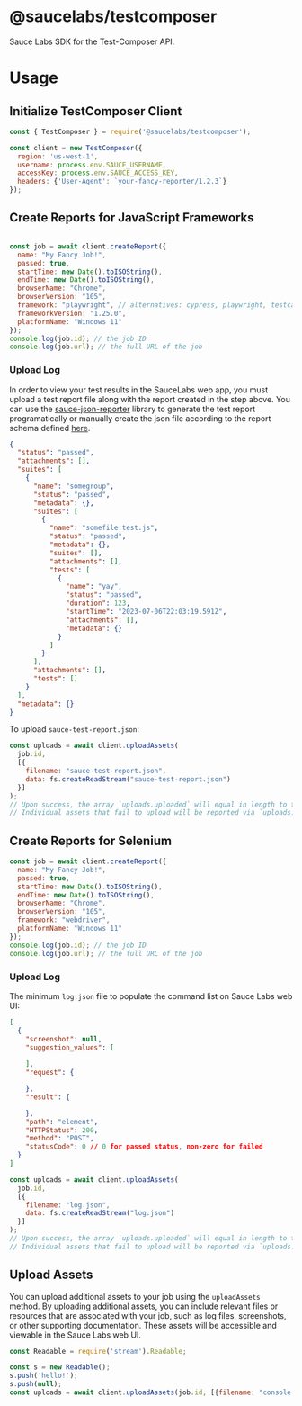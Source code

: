 # @saucelabs/testcomposer

Sauce Labs SDK for the Test-Composer API.

# Usage

## Initialize TestComposer Client
```javascript
const { TestComposer } = require('@saucelabs/testcomposer');

const client = new TestComposer({
  region: 'us-west-1',
  username: process.env.SAUCE_USERNAME,
  accessKey: process.env.SAUCE_ACCESS_KEY,
  headers: {'User-Agent': `your-fancy-reporter/1.2.3`}
});
```

## Create Reports for JavaScript Frameworks

```javascript

const job = await client.createReport({
  name: "My Fancy Job!",
  passed: true,
  startTime: new Date().toISOString(),
  endTime: new Date().toISOString(),
  browserName: "Chrome",
  browserVersion: "105",
  framework: "playwright", // alternatives: cypress, playwright, testcafe
  frameworkVersion: "1.25.0",
  platformName: "Windows 11"
});
console.log(job.id); // the job ID
console.log(job.url); // the full URL of the job
```

### Upload Log

In order to view your test results in the SauceLabs web app, you must upload a test report file along with the report created in the step above. You can use the [sauce-json-reporter](https://github.com/saucelabs/sauce-json-reporter-js) library to generate the test report programatically or manually create the json file according to the report schema defined [here](https://github.com/saucelabs/sauce-json-reporter-js/blob/main/api/schema.json).

```json
{
  "status": "passed",
  "attachments": [],
  "suites": [
    {
      "name": "somegroup",
      "status": "passed",
      "metadata": {},
      "suites": [
        {
          "name": "somefile.test.js",
          "status": "passed",
          "metadata": {},
          "suites": [],
          "attachments": [],
          "tests": [
            {
              "name": "yay",
              "status": "passed",
              "duration": 123,
              "startTime": "2023-07-06T22:03:19.591Z",
              "attachments": [],
              "metadata": {}
            }
          ]
        }
      ],
      "attachments": [],
      "tests": []
    }
  ],
  "metadata": {}
}
```
To upload `sauce-test-report.json`:

```javascript
const uploads = await client.uploadAssets(
  job.id,
  [{
    filename: "sauce-test-report.json",
    data: fs.createReadStream("sauce-test-report.json")
  }]
);
// Upon success, the array `uploads.uploaded` will equal in length to the number of assets you intended to upload.
// Individual assets that fail to upload will be reported via `uploads.errors`.
```

## Create Reports for Selenium

```javascript
const job = await client.createReport({
  name: "My Fancy Job!",
  passed: true,
  startTime: new Date().toISOString(),
  endTime: new Date().toISOString(),
  browserName: "Chrome",
  browserVersion: "105",
  framework: "webdriver",
  platformName: "Windows 11"
});
console.log(job.id); // the job ID
console.log(job.url); // the full URL of the job
```

### Upload Log

The minimum `log.json` file to populate the command list on Sauce Labs web UI:

```json
[
  {
    "screenshot": null,
    "suggestion_values": [
 
    ],
    "request": {

    },
    "result": {

    },
    "path": "element",
    "HTTPStatus": 200,
    "method": "POST",
    "statusCode": 0 // 0 for passed status, non-zero for failed
  }
]
```

```javascript
const uploads = await client.uploadAssets(
  job.id,
  [{
    filename: "log.json",
    data: fs.createReadStream("log.json")
  }]
);
// Upon success, the array `uploads.uploaded` will equal in length to the number of assets you intended to upload.
// Individual assets that fail to upload will be reported via `uploads.errors`.
```

## Upload Assets

You can upload additional assets to your job using the `uploadAssets` method. By uploading additional assets, you can include relevant files or resources that are associated with your job, such as log files, screenshots, or other supporting documentation. These assets will be accessible and viewable in the Sauce Labs web UI.

```javascript
const Readable = require('stream').Readable;

const s = new Readable();
s.push('hello!');
s.push(null);
const uploads = await client.uploadAssets(job.id, [{filename: "console.log", data: s}]);
```
